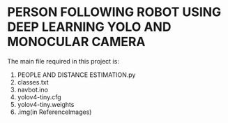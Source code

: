 # PERSON FOLLOWING ROBOT USING DEEP LEARNING YOLO AND MONOCULAR CAMERA

The main file required in this project is:
1. PEOPLE AND DISTANCE ESTIMATION.py
2. classes.txt
3. navbot.ino
4. yolov4-tiny.cfg
5. yolov4-tiny.weights
6. .img(in ReferenceImages)





